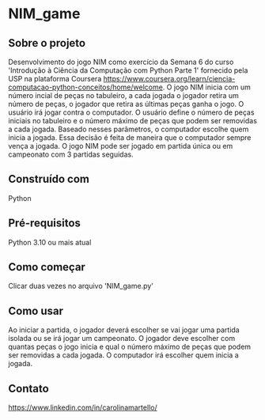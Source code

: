 # NIM_game

## Sobre o projeto
Desenvolvimento do jogo NIM como exercício da Semana 6 do curso 'Introdução à Ciência da Computação com Python Parte 1' fornecido pela USP na plataforma Coursera <https://www.coursera.org/learn/ciencia-computacao-python-conceitos/home/welcome>. O jogo NIM inicia com um número incial de peças no tabuleiro, a cada jogada o jogador retira um número de peças, o jogador que retira as últimas peças ganha o jogo. O usuário irá jogar contra o computador. O usuário define o número de peças iniciais no tabuleiro e o número máximo de peças que podem ser removidas a cada jogada. Baseado nesses parâmetros, o computador escolhe quem inicia a jogada. Essa decisão é feita de maneira que o computador sempre vença a jogada. O jogo NIM pode ser jogado em partida única ou em campeonato com 3 partidas seguidas.

## Construído com
Python

## Pré-requisitos
Python 3.10 ou mais atual

## Como começar
Clicar duas vezes no arquivo 'NIM_game.py'

## Como usar
Ao iniciar a partida, o jogador deverá escolher se vai jogar uma partida isolada ou se irá jogar um campeonato. O jogador deve escolher com quantas peças o jogo inicia e qual o número máximo de peças que podem ser removidas a cada jogada. O computador irá escolher quem inicia a jogada.

## Contato
<https://www.linkedin.com/in/carolinamartello/>